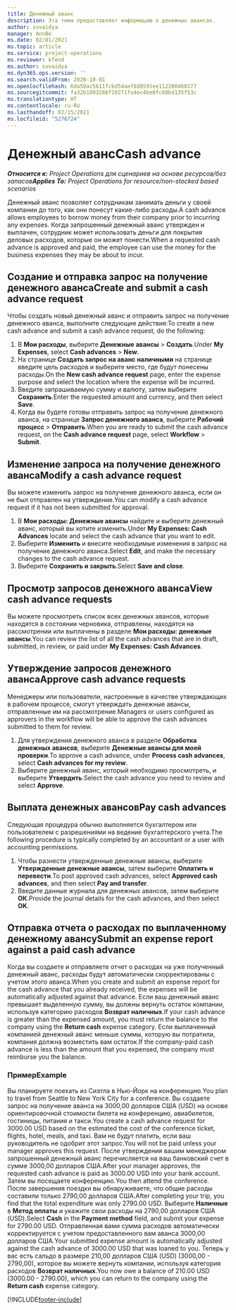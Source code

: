 ```yaml
---
title: Денежный аванс
description: Эта тема предоставляет информацию о денежных авансах.
author: suvaidya
manager: AnnBe
ms.date: 02/01/2021
ms.topic: article
ms.service: project-operations
ms.reviewer: kfend
ms.author: suvaidya
ms.dyn365.ops.version: ''
ms.search.validFrom: 2020-10-01
ms.openlocfilehash: 6da50ac5611fcbd54aef8d8591ee112200468177
ms.sourcegitcommit: fa32b1893286f20271fa4ec4be8fc68bd135f53c
ms.translationtype: HT
ms.contentlocale: ru-RU
ms.lasthandoff: 02/15/2021
ms.locfileid: "5276724"
---
```

# <a name="cash-advance"></a><span data-ttu-id="3f67f-103">Денежный аванс</span><span class="sxs-lookup"><span data-stu-id="3f67f-103">Cash advance</span></span>

<span data-ttu-id="3f67f-104">_**Относится к:** Project Operations для сценариев на основе ресурсов/без запасов_</span><span class="sxs-lookup"><span data-stu-id="3f67f-104">_**Applies To:** Project Operations for resource/non-stocked based scenarios_</span></span>

<span data-ttu-id="3f67f-105">Денежный аванс позволяет сотрудникам занимать деньги у своей компании до того, как они понесут какие-либо расходы.</span><span class="sxs-lookup"><span data-stu-id="3f67f-105">A cash advance allows employees to borrow money from their company prior to incurring any expenses.</span></span> <span data-ttu-id="3f67f-106">Когда запрошенный денежный аванс утвержден и выплачен, сотрудник может использовать деньги для покрытия деловых расходов, которые он может понести.</span><span class="sxs-lookup"><span data-stu-id="3f67f-106">When a requested cash advance is approved and paid, the employee can use the money for the business expenses they may be about to incur.</span></span> 

## <a name="create-and-submit-a-cash-advance-request"></a><span data-ttu-id="3f67f-107">Создание и отправка запрос на получение денежного аванса</span><span class="sxs-lookup"><span data-stu-id="3f67f-107">Create and submit a cash advance request</span></span>
<span data-ttu-id="3f67f-108">Чтобы создать новый денежный аванс и отправить запрос на получение денежного аванса, выполните следующие действия:</span><span class="sxs-lookup"><span data-stu-id="3f67f-108">To create a new cash advance and submit a cash advance request, do the following:</span></span> 

1. <span data-ttu-id="3f67f-109">В **Мои расходы**, выберите **Денежные авансы** > **Создать**.</span><span class="sxs-lookup"><span data-stu-id="3f67f-109">Under **My Expenses**, select **Cash advances** > **New**.</span></span> 
2. <span data-ttu-id="3f67f-110">На странице **Создать запрос на аванс наличными** на странице введите цель расходов и выберите место, где будут понесены расходы.</span><span class="sxs-lookup"><span data-stu-id="3f67f-110">On the **New cash advance request** page, enter the expense purpose and select the location where the expense will be incurred.</span></span>
3. <span data-ttu-id="3f67f-111">Введите запрашиваемую сумму и валюту, затем выберите **Сохранить**.</span><span class="sxs-lookup"><span data-stu-id="3f67f-111">Enter the requested amount and currency, and then select **Save**.</span></span> 
4. <span data-ttu-id="3f67f-112">Когда вы будете готовы отправить запрос на получение денежного аванса, на странице **Запрос денежного аванса**, выберите **Рабочий процесс** > **Отправить**.</span><span class="sxs-lookup"><span data-stu-id="3f67f-112">When you are ready to submit the cash advance request, on the **Cash advance request** page, select **Workflow** > **Submit**.</span></span>

## <a name="modify-a-cash-advance-request"></a><span data-ttu-id="3f67f-113">Изменение запроса на получение денежного аванса</span><span class="sxs-lookup"><span data-stu-id="3f67f-113">Modify a cash advance request</span></span>

<span data-ttu-id="3f67f-114">Вы можете изменить запрос на получение денежного аванса, если он не был отправлен на утверждение.</span><span class="sxs-lookup"><span data-stu-id="3f67f-114">You can modify a cash advance request if it has not been submitted for approval.</span></span>

1. <span data-ttu-id="3f67f-115">В **Мои расходы: Денежные авансы** найдите и выберите денежный аванс, который вы хотите изменить.</span><span class="sxs-lookup"><span data-stu-id="3f67f-115">Under **My Expenses: Cash Advances** locate and select the cash advance that you want to edit.</span></span>
2. <span data-ttu-id="3f67f-116">Выберите **Изменить** и внесите необходимые изменения в запрос на получение денежного аванса.</span><span class="sxs-lookup"><span data-stu-id="3f67f-116">Select **Edit**, and make the necessary changes to the cash advance request.</span></span> 
3. <span data-ttu-id="3f67f-117">Выберите **Сохранить и закрыть**.</span><span class="sxs-lookup"><span data-stu-id="3f67f-117">Select **Save and close**.</span></span>


## <a name="view-cash-advance-requests"></a><span data-ttu-id="3f67f-118">Просмотр запросов денежного аванса</span><span class="sxs-lookup"><span data-stu-id="3f67f-118">View cash advance requests</span></span>
<span data-ttu-id="3f67f-119">Вы можете просмотреть список всех денежных авансов, которые находятся в состоянии черновика, отправлены, находятся на рассмотрении или выплачены в разделе **Мои расходы: денежные авансы**.</span><span class="sxs-lookup"><span data-stu-id="3f67f-119">You can review the list of all the cash advances that are in draft, submitted, in review, or paid under **My Expenses: Cash Advances**.</span></span> 

## <a name="approve-cash-advance-requests"></a><span data-ttu-id="3f67f-120">Утверждение запросов денежного аванса</span><span class="sxs-lookup"><span data-stu-id="3f67f-120">Approve cash advance requests</span></span>

<span data-ttu-id="3f67f-121">Менеджеры или пользователи, настроенные в качестве утверждающих в рабочем процессе, смогут утверждать денежные авансы, отправленные им на рассмотрение.</span><span class="sxs-lookup"><span data-stu-id="3f67f-121">Managers or users configured as approvers in the workflow will be able to approve the cash advances submitted to them for review.</span></span> 

1. <span data-ttu-id="3f67f-122">Для утверждения денежного аванса в разделе **Обработка денежных авансов**, выберите **Денежные авансы для моей проверки**.</span><span class="sxs-lookup"><span data-stu-id="3f67f-122">To approve a cash advance, under **Process cash advances**, select **Cash advances for my review**.</span></span>
2. <span data-ttu-id="3f67f-123">Выберите денежный аванс, который необходимо просмотреть, и выберите **Утвердить**.</span><span class="sxs-lookup"><span data-stu-id="3f67f-123">Select the cash advance you need to review and select **Approve**.</span></span>  

## <a name="pay-cash-advances"></a><span data-ttu-id="3f67f-124">Выплата денежных авансов</span><span class="sxs-lookup"><span data-stu-id="3f67f-124">Pay cash advances</span></span> 
<span data-ttu-id="3f67f-125">Следующая процедура обычно выполняется бухгалтером или пользователем с разрешениями на ведение бухгалтерского учета.</span><span class="sxs-lookup"><span data-stu-id="3f67f-125">The following procedure is typically completed by an accountant or a user with accounting permissions.</span></span>

1. <span data-ttu-id="3f67f-126">Чтобы разнести утвержденные денежные авансы, выберите **Утвержденные денежные авансы**, затем выберите **Оплатить и перевести**.</span><span class="sxs-lookup"><span data-stu-id="3f67f-126">To post approved cash advances, select **Approved cash advances**, and then select **Pay and transfer**.</span></span>  
2. <span data-ttu-id="3f67f-127">Введите данные журнала для денежных авансов, затем выберите **ОК**.</span><span class="sxs-lookup"><span data-stu-id="3f67f-127">Provide the journal details for the cash advances, and then select **OK**.</span></span> 

## <a name="submit-an-expense-report-against-a-paid-cash-advance"></a><span data-ttu-id="3f67f-128">Отправка отчета о расходах по выплаченному денежному авансу</span><span class="sxs-lookup"><span data-stu-id="3f67f-128">Submit an expense report against a paid cash advance</span></span> 

<span data-ttu-id="3f67f-129">Когда вы создаете и отправляете отчет о расходах на уже полученный денежный аванс, расходы будут автоматически скорректированы с учетом этого аванса.</span><span class="sxs-lookup"><span data-stu-id="3f67f-129">When you create and submit an expense report for the cash advance that you already received, the expenses will be automatically adjusted against that advance.</span></span> <span data-ttu-id="3f67f-130">Если ваш денежный аванс превышает выделенную сумму, вы должны вернуть остаток компании, используя категорию расходов **Возврат наличных**.</span><span class="sxs-lookup"><span data-stu-id="3f67f-130">If your cash advance is greater than the expensed amount, you must return the balance to the company using the **Return cash** expense category.</span></span> <span data-ttu-id="3f67f-131">Если выплаченный компанией денежный аванс меньше суммы, которую вы потратили, компания должна возместить вам остаток.</span><span class="sxs-lookup"><span data-stu-id="3f67f-131">If the company-paid cash advance is less than the amount that you expensed, the company must reimburse you the balance.</span></span> 

### <a name="example"></a><span data-ttu-id="3f67f-132">Пример</span><span class="sxs-lookup"><span data-stu-id="3f67f-132">Example</span></span>
<span data-ttu-id="3f67f-133">Вы планируете поехать из Сиэтла в Нью-Йорк на конференцию.</span><span class="sxs-lookup"><span data-stu-id="3f67f-133">You plan to travel from Seattle to New York City for a conference.</span></span> <span data-ttu-id="3f67f-134">Вы создаете запрос на получение аванса на 3000,00 долларов США (USD) на основе ориентировочной стоимости билета на конференцию, авиабилетов, гостиницы, питания и такси.</span><span class="sxs-lookup"><span data-stu-id="3f67f-134">You create a cash advance request for 3000.00 USD based on the estimated the cost of the conference ticket, flights, hotel, meals, and taxi.</span></span> <span data-ttu-id="3f67f-135">Вам не будут платить, если ваш руководитель не одобрит этот запрос.</span><span class="sxs-lookup"><span data-stu-id="3f67f-135">You will not be paid unless your manager approves this request.</span></span> <span data-ttu-id="3f67f-136">После утверждения вашим менеджером запрошенный денежный аванс перечисляется на ваш банковский счет в сумме 3000,00 долларов США.</span><span class="sxs-lookup"><span data-stu-id="3f67f-136">After your manager approves, the requested cash advance is paid as 3000.00 USD into your bank account.</span></span> <span data-ttu-id="3f67f-137">Затем вы посещаете конференцию.</span><span class="sxs-lookup"><span data-stu-id="3f67f-137">You then attend the conference.</span></span> <span data-ttu-id="3f67f-138">После завершения поездки вы обнаруживаете, что общие расходы составили только 2790,00 долларов США.</span><span class="sxs-lookup"><span data-stu-id="3f67f-138">After completing your trip, you find that the total expenditure was only 2790.00 USD.</span></span> <span data-ttu-id="3f67f-139">Выберите **Наличные** в **Метод оплаты** и укажите свои расходы на 2790,00 долларов США (USD).</span><span class="sxs-lookup"><span data-stu-id="3f67f-139">Select **Cash** in the **Payment method** field, and submit your expense for 2790.00 USD.</span></span> <span data-ttu-id="3f67f-140">Отправленная вами сумма расходов автоматически корректируется с учетом предоставленного вам аванса 3000,00 долларов США.</span><span class="sxs-lookup"><span data-stu-id="3f67f-140">Your submitted expense amount is automatically adjusted against the cash advance of 3000.00 USD that was loaned to you.</span></span> <span data-ttu-id="3f67f-141">Теперь у вас есть сальдо в размере 210,00 долларов США (USD) (3000,00 - 2790,00), которое вы можете вернуть компании, используя категория расходов **Возврат наличных**.</span><span class="sxs-lookup"><span data-stu-id="3f67f-141">You now owe a balance of 210.00 USD (3000.00 - 2790.00), which you can return to the company using the **Return cash** expense category.</span></span>



[!INCLUDE[footer-include](../includes/footer-banner.md)]